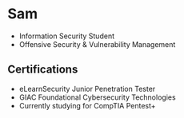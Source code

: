 # Sam
- Information Security Student
- Offensive Security & Vulnerability Management

## Certifications
- eLearnSecurity Junior Penetration Tester
- GIAC Foundational Cybersecurity Technologies
- Currently studying for CompTIA Pentest+
